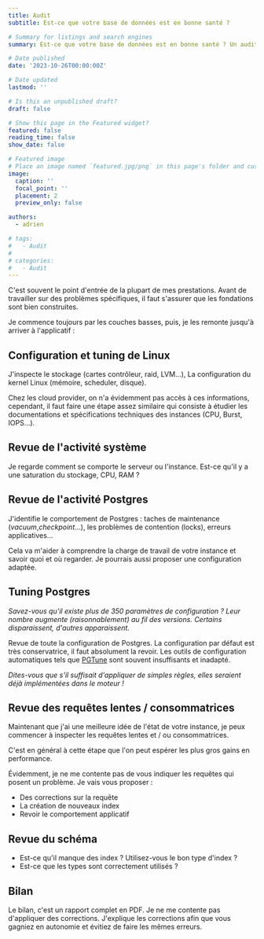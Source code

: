 ```yaml
---
title: Audit
subtitle: Est-ce que votre base de données est en bonne santé ?

# Summary for listings and search engines
summary: Est-ce que votre base de données est en bonne santé ? Un audit vous assure que votre base de donnée est correctement configurée pour des questions de fiabilité, performances, mais également coûts.

# Date published
date: '2023-10-26T00:00:00Z'

# Date updated
lastmod: ''

# Is this an unpublished draft?
draft: false

# Show this page in the Featured widget?
featured: false
reading_time: false
show_date: false

# Featured image
# Place an image named `featured.jpg/png` in this page's folder and customize its options here.
image:
  caption: ''
  focal_point: ''
  placement: 2
  preview_only: false

authors:
  - adrien

# tags:
#   - Audit
#
# categories:
#   - Audit
---
```


C'est souvent le point d'entrée de la plupart de mes prestations. Avant de travailler sur des problèmes spécifiques, il faut s'assurer que les fondations sont bien construites.

Je commence toujours par les couches basses, puis, je les remonte jusqu'à arriver à l'applicatif :

## Configuration et tuning de Linux

J'inspecte le stockage (cartes contrôleur, raid, LVM...), La configuration du kernel Linux (mémoire, scheduler, disque).

Chez les cloud provider, on n'a évidemment pas accès à ces informations, cependant, il faut faire une étape assez similaire qui consiste
à étudier les documentations et spécifications techniques des instances (CPU, Burst, IOPS...).


## Revue de l'activité système


Je regarde comment se comporte le serveur ou l'instance. Est-ce qu'il y a une saturation du stockage, CPU, RAM ?

## Revue de l'activité Postgres

J'identifie le comportement de Postgres : taches de maintenance (*vacuum*,*checkpoint*...), les problèmes de contention (locks), erreurs applicatives...

Cela va m'aider à comprendre la charge de travail de votre instance et savoir quoi et où regarder. Je pourrais aussi proposer une configuration adaptée.

## Tuning Postgres

*Savez-vous qu'il existe plus de 350 paramètres de configuration ? Leur nombre augmente (raisonnablement) au fil des versions. Certains disparaissent, d'autres apparaissent.*

Revue de toute la configuration de Postgres. La configuration par défaut est très conservatrice, il faut absolument la revoir.
Les outils de configuration automatiques tels que [PGTune](https://pgtune.leopard.in.ua/) sont souvent insuffisants et inadapté.

*Dites-vous que s'il suffisait d'appliquer de simples règles, elles seraient déjà implémentées dans le moteur !*

## Revue des requêtes lentes / consommatrices

Maintenant que j'ai une meilleure idée de l'état de votre instance, je peux commencer à inspecter les requêtes lentes et / ou consommatrices.

C'est en général à cette étape que l'on peut espérer les plus gros gains en performance.

Évidemment, je ne me contente pas de vous indiquer les requêtes qui posent un problème. Je vais vous proposer :

* Des corrections sur la requête
* La création de nouveaux index
* Revoir le comportement applicatif

## Revue du schéma

* Est-ce qu'il manque des index ? Utilisez-vous le bon type d'index ?
* Est-ce que les types sont correctement utilisés ?

## Bilan

Le bilan, c'est un rapport complet en PDF. Je ne me contente pas d'appliquer des corrections. J'explique les corrections afin que vous gagniez en autonomie et évitiez de faire les mêmes erreurs.

